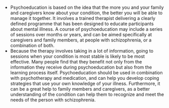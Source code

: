 * Psychoeducation is based on the idea that the more you and your
family and caregivers know about your condition, the better you will
be able to manage it together. It involves a trained therapist
delivering a clearly defined programme that has been designed to
educate participants about mental illness. A course of psychoeducation
may include a series of sessions over months or years, and can be
aimed specifically at caregivers and family members, at people with
schizophrenia, or a combination of both.
* Because the therapy involves taking in a lot of information, going
to sessions when your condition is most stable is likely to be most
effective. Many people find that they benefit not only from the
information they receive during psychoeducation but also from the
learning process itself. Psychoeducation should be used in combination
with psychotherapy and medication, and can help you develop coping
strategies that use your own knowledge of your illness. Furthermore,
it can be a great help to family members and caregivers, as a better
understanding of the condition can help them to recognize and meet the
needs of the person with schizophrenia.